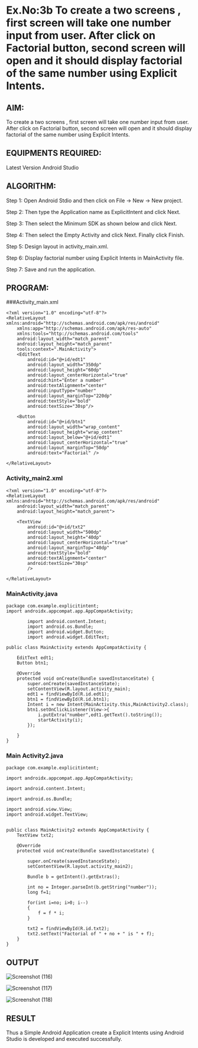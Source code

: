 # Ex.No:3b To create a two screens , first screen will take one number input from user. After click on Factorial button, second screen will open and it should display factorial of the same number using Explicit Intents.


## AIM:

To create a two screens , first screen will take one number input from user. After click on Factorial button, second screen will open and it should display factorial of the same number using Explicit Intents.


## EQUIPMENTS REQUIRED:

Latest Version Android Studio

## ALGORITHM:
Step 1: Open Android Stdio and then click on File -> New -> New project.

Step 2: Then type the Application name as ExplicitIntent and click Next.

Step 3: Then select the Minimum SDK as shown below and click Next.

Step 4: Then select the Empty Activity and click Next. Finally click Finish.

Step 5: Design layout in activity_main.xml.

Step 6: Display factorial number using Explicit Intents in MainActivity file.

Step 7: Save and run the application.


## PROGRAM:

###Activity_main.xml
```
<?xml version="1.0" encoding="utf-8"?>
<RelativeLayout xmlns:android="http://schemas.android.com/apk/res/android"
    xmlns:app="http://schemas.android.com/apk/res-auto"
    xmlns:tools="http://schemas.android.com/tools"
    android:layout_width="match_parent"
    android:layout_height="match_parent"
    tools:context=".MainActivity">
    <EditText
        android:id="@+id/edt1"
        android:layout_width="350dp"
        android:layout_height="60dp"
        android:layout_centerHorizontal="true"
        android:hint="Enter a number"
        android:textAlignment="center"
        android:inputType="number"
        android:layout_marginTop="220dp"
        android:textStyle="bold"
        android:textSize="30sp"/>

    <Button
        android:id="@+id/btn1"
        android:layout_width="wrap_content"
        android:layout_height="wrap_content"
        android:layout_below="@+id/edt1"
        android:layout_centerHorizontal="true"
        android:layout_marginTop="50dp"
        android:text="Factorial" />

</RelativeLayout>
```

### Activity_main2.xml
```
<?xml version="1.0" encoding="utf-8"?>
<RelativeLayout xmlns:android="http://schemas.android.com/apk/res/android"
    android:layout_width="match_parent"
    android:layout_height="match_parent">

    <TextView
        android:id="@+id/txt2"
        android:layout_width="500dp"
        android:layout_height="40dp"
        android:layout_centerHorizontal="true"
        android:layout_marginTop="40dp"
        android:textStyle="bold"
        android:textAlignment="center"
        android:textSize="30sp"
        />

</RelativeLayout>
```

### MainActivity.java
```
package com.example.explicitintent;
import androidx.appcompat.app.AppCompatActivity;

        import android.content.Intent;
        import android.os.Bundle;
        import android.widget.Button;
        import android.widget.EditText;

public class MainActivity extends AppCompatActivity {

    EditText edt1;
    Button btn1;

    @Override
    protected void onCreate(Bundle savedInstanceState) {
        super.onCreate(savedInstanceState);
        setContentView(R.layout.activity_main);
        edt1 = findViewById(R.id.edt1);
        btn1 = findViewById(R.id.btn1);
        Intent i = new Intent(MainActivity.this,MainActivity2.class);
        btn1.setOnClickListener(View->{
            i.putExtra("number",edt1.getText().toString());
            startActivity(i);
        });

    }
}
```
### Main Activity2.java
```
package com.example.explicitintent;

import androidx.appcompat.app.AppCompatActivity;

import android.content.Intent;

import android.os.Bundle;

import android.view.View;
import android.widget.TextView;


public class MainActivity2 extends AppCompatActivity {
    TextView txt2;

    @Override
    protected void onCreate(Bundle savedInstanceState) {

        super.onCreate(savedInstanceState);
        setContentView(R.layout.activity_main2);

        Bundle b = getIntent().getExtras();

        int no = Integer.parseInt(b.getString("number"));
        long f=1;

        for(int i=no; i>0; i--)
        {
            f = f * i;
        }

        txt2 = findViewById(R.id.txt2);
        txt2.setText("Factorial of " + no + " is " + f);
    }
}
```
## OUTPUT

![Screenshot (116)](https://github.com/KayyuruTharani/ExplicitIntent-MAD/assets/142209319/4ba103e1-4b29-4f04-aa32-bb88fae2a0b5)

![Screenshot (117)](https://github.com/KayyuruTharani/ExplicitIntent-MAD/assets/142209319/772ad660-2c18-4c33-9450-f8e44f1efa14)

![Screenshot (118)](https://github.com/KayyuruTharani/ExplicitIntent-MAD/assets/142209319/e3e2cfe2-fff8-4425-ad2b-f2f2879e45ae)





## RESULT
Thus a Simple Android Application create a Explicit Intents using Android Studio is developed and executed successfully.


